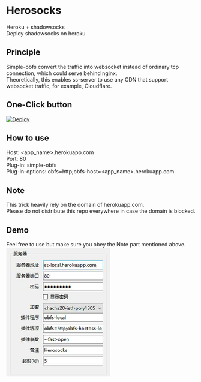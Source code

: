 # Herosocks
Heroku + shadowsocks \
Deploy shadowsocks on heroku
## Principle
Simple-obfs convert the traffic into websocket instead of ordinary tcp connection, which could serve behind nginx. \
Theoretically, this enables ss-server to use any CDN that support websocket traffic, for example, Cloudflare.
## One-Click button
[![Deploy](https://www.herokucdn.com/deploy/button.png)](https://heroku.com/deploy)
## How to use
Host: <app_name>.herokuapp.com \
Port: 80 \
Plug-in: simple-obfs \
Plug-in-options: obfs=http;obfs-host=<app_name>.herokuapp.com
## Note
This trick heavily rely on the domain of herokuapp.com. \
Please do not distribute this repo everywhere in case the domain is blocked.
## Demo
Feel free to use but make sure you obey the Note part mentioned above.
![](https://github.com/WinstonH/herosocks/blob/master/img/demo.png)
